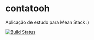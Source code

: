 # contatooh
Aplicação de estudo para Mean Stack
:)

[![Build Status](https://travis-ci.org/dnllink/contatooh.svg?branch=master)](https://travis-ci.org/dnllink/contatooh)
